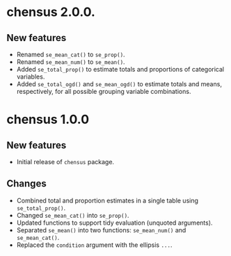 # chensus 2.0.0.

## New features

- Renamed `se_mean_cat()` to `se_prop()`.
- Renamed `se_mean_num()` to `se_mean()`.
- Added `se_total_prop()` to estimate totals and proportions of categorical variables.
- Added `se_total_ogd()` and `se_mean_ogd()` to estimate totals and means, respectively, for all possible grouping variable combinations.

# chensus 1.0.0

## New features

- Initial release of `chensus` package.

## Changes

- Combined total and proportion estimates in a single table using `se_total_prop()`.
- Changed `se_mean_cat()` into `se_prop()`.
- Updated functions to support tidy evaluation (unquoted arguments).
- Separated `se_mean()` into two functions: `se_mean_num()` and `se_mean_cat()`.
- Replaced the `condition` argument with the ellipsis `...`.
